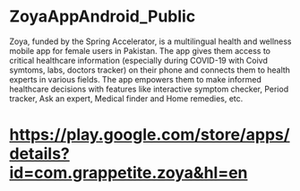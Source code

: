 # ZoyaAppAndroid_Public


Zoya, funded by the Spring Accelerator, is a multilingual health and wellness mobile app for female users in Pakistan. The app gives them access to critical healthcare information (especially during COVID-19 with Coivd symtoms, labs, doctors tracker) on their phone and connects them to health experts in various fields. The app empowers them to make informed healthcare decisions with features like interactive symptom checker, Period tracker, Ask an expert, Medical finder and Home remedies, etc.

# https://play.google.com/store/apps/details?id=com.grappetite.zoya&hl=en
